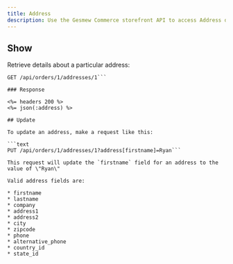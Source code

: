 ```yaml
---
title: Address
description: Use the Gesmew Commerce storefront API to access Address data.
---
```


## Show

Retrieve details about a particular address:

```text
GET /api/orders/1/addresses/1```

### Response

<%= headers 200 %>
<%= json(:address) %>

## Update

To update an address, make a request like this:

```text
PUT /api/orders/1/addresses/1?address[firstname]=Ryan```

This request will update the `firstname` field for an address to the value of \"Ryan\"

Valid address fields are:

* firstname
* lastname
* company
* address1
* address2
* city
* zipcode
* phone
* alternative_phone
* country_id
* state_id

